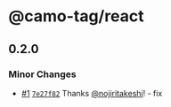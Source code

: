 # @camo-tag/react

## 0.2.0

### Minor Changes

- [#1](https://github.com/nojiritakeshi/camo-tag/pull/1)
  [`7e27f82`](https://github.com/nojiritakeshi/camo-tag/commit/7e27f8295621c3df836872caacdea5d104786749) Thanks
  [@nojiritakeshi](https://github.com/nojiritakeshi)! - fix
